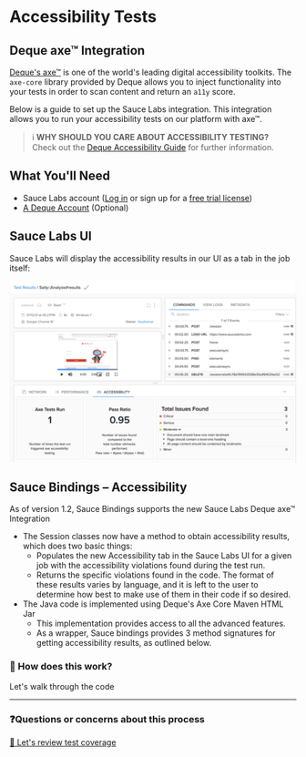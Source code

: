 # Accessibility Tests

## Deque axe™ Integration

[Deque's axe™](https://www.deque.com/axe/) is one of the world's leading digital accessibility toolkits. 
The ```axe-core``` library provided by Deque allows you to inject functionality into your tests in order to scan 
content and return an ```a11y``` score.

Below is a guide to set up the Sauce Labs integration. This integration allows you to run your accessibility 
tests on our platform with axe™.

> ℹ️ **WHY SHOULD YOU CARE ABOUT ACCESSIBILITY TESTING?**
> <br>
> Check out the [Deque Accessibility Guide](https://www.deque.com/web-accessibility-beginners-guide/#what-is-a11y) 
> for further information.

## What You'll Need
- Sauce Labs account ([Log in](https://accounts.saucelabs.com/am/XUI/#login/) or sign up for a 
[free trial license](https://saucelabs.com/sign-up))
- [A Deque Account](https://axe.deque.com/plans) (Optional)

## Sauce Labs UI
Sauce Labs will display the accessibility results in our UI as a tab in the job itself:

<img src="../images/axe_sauce_ui.png" alt="sauce labs ui accessibility results" width="600"/>

## Sauce Bindings – Accessibility

As of version 1.2, Sauce Bindings supports the new Sauce Labs Deque axe™ Integration

- The Session classes now have a method to obtain accessibility results, which does two basic things:
  - Populates the new Accessibility tab in the Sauce Labs UI for a given job with the accessibility violations found 
  during the test run.
  - Returns the specific violations found in the code. The format of these results varies by language, and it is left 
  to the user to determine how best to make use of them in their code if so desired.
- The Java code is implemented using Deque's Axe Core Maven HTML Jar
  - This implementation provides access to all the advanced features.
  - As a wrapper, Sauce bindings provides 3 method signatures for getting accessibility results, as outlined below.

### ️👀 How does this work?

Let's walk through the code

---

### ❓Questions or concerns about this process

[🧪 Let's review test coverage](TEST-STRATEGY.MD)
